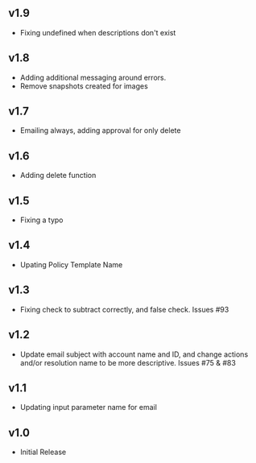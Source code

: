 v1.9
----
- Fixing undefined when descriptions don't exist

v1.8
----
- Adding additional messaging around errors. 
- Remove snapshots created for images

v1.7
----
- Emailing always, adding approval for only delete

v1.6
----
- Adding delete function

v1.5
----
- Fixing a typo

v1.4
----
- Upating Policy Template Name

v1.3
----
- Fixing check to subtract correctly, and false check. Issues #93

v1.2
----
- Update email subject with account name and ID, and change actions and/or resolution name to be more descriptive. Issues #75 & #83

v1.1
----
- Updating input parameter name for email

v1.0
-----
- Initial Release